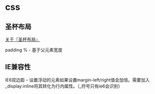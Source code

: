 # css

## 圣杯布局
[关于『圣杯布局』](https://segmentfault.com/a/1190000004524159)

padding % - 基于父元素宽度

## IE兼容性

IE6双边距 - 设置浮动的元素如果设置margin-left/right值会加倍。需要加入_display:inline将其转化为行内属性。（_符号只有ie6会识别）